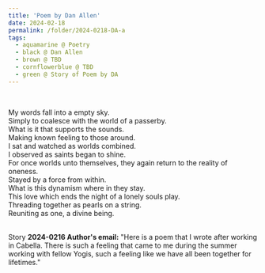 ```yaml
---
title: 'Poem by Dan Allen'
date: 2024-02-18
permalink: /folder/2024-0218-DA-a
tags:
  - aquamarine @ Poetry
  - black @ Dan Allen
  - brown @ TBD
  - cornflowerblue @ TBD
  - green @ Story of Poem by DA
---
```


<br>

<p>
My words fall into a empty sky.<br>
Simply to coalesce with the world of a passerby.<br>
What is it that supports the sounds.<br>
Making known feeling to those around.<br>
I sat and watched as worlds combined.<br>
I observed as saints began to shine.<br>
For once worlds unto themselves, they again return to the reality of oneness.<br>
Stayed by a force from within.<br>
What is this dynamism where in they stay.<br>
This love which ends the night of a lonely souls play.<br>
Threading together as pearls on a string.<br>
Reuniting as one, a divine being.<br>
</p>

<br>

<wave-list>
<list-title color="DarkSeaGreen" width="25">Story</list-title>
  <list-item color="BlanchedAlmond"  width="280"><b>2024-0216 Author's email:</b> "Here is a poem that I wrote after working in Cabella. There is such a feeling that came to me during the summer working with fellow Yogis, such a feeling like we have all been together for lifetimes."</list-item>
</wave-list>